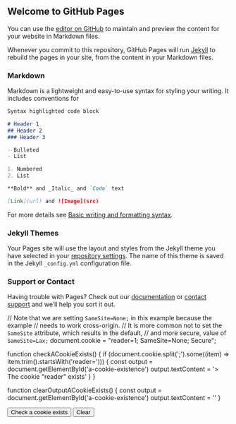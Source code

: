 <script> 
document.cookie = "session=test GDPR";  
document.cookie = "favorite_task=collect Data";  
function alertCookie() { alert(document.cookie); } 
<body> Bine ai venit la lab <button onclick="alertCookie()">Show cookies</button> </body>
</script>


## Welcome to GitHub Pages

You can use the [editor on GitHub](https://github.com/adelinad16/adelinad16.github.io/edit/main/index.md) to maintain and preview the content for your website in Markdown files.

Whenever you commit to this repository, GitHub Pages will run [Jekyll](https://jekyllrb.com/) to rebuild the pages in your site, from the content in your Markdown files.

### Markdown

Markdown is a lightweight and easy-to-use syntax for styling your writing. It includes conventions for

```markdown
Syntax highlighted code block

# Header 1
## Header 2
### Header 3

- Bulleted
- List

1. Numbered
2. List

**Bold** and _Italic_ and `Code` text

[Link](url) and ![Image](src)
```


For more details see [Basic writing and formatting syntax](https://docs.github.com/en/github/writing-on-github/getting-started-with-writing-and-formatting-on-github/basic-writing-and-formatting-syntax).

### Jekyll Themes

Your Pages site will use the layout and styles from the Jekyll theme you have selected in your [repository settings](https://github.com/adelinad16/adelinad16.github.io/settings/pages). The name of this theme is saved in the Jekyll `_config.yml` configuration file.

### Support or Contact

Having trouble with Pages? Check out our [documentation](https://docs.github.com/categories/github-pages-basics/) or [contact support](https://support.github.com/contact) and we’ll help you sort it out.
  
  <script>
document.cookie = "name=oeschger; SameSite=None; Secure";
document.cookie = "favorite_food=tripe; SameSite=None; Secure";

function showCookies() {
  const output = document.getElementById('cookies')
  output.textContent = '> ' + document.cookie
}

function clearOutputCookies() {
  const output = document.getElementById('cookies')
  output.textContent = ''
}


  <button onclick="showCookies()">Show cookies</button>

<button onclick="clearOutputCookies()">
  Clear
</button>

<div>
  <code id="cookies"></code>
</div>
  
</script>

<script>
document.cookie = "test1=Hello; SameSite=None; Secure";
document.cookie = "test2=World; SameSite=None; Secure";

const cookieValue = document.cookie
  .split('; ')
  .find(row => row.startsWith('test2='))
  .split('=')[1];

function showCookieValue() {
  const output = document.getElementById('cookie-value')
  output.textContent = '> ' + cookieValue
}

function clearOutputCookieValue() {
  const output = document.getElementById('cookie-value')
  output.textContent = ''
}

<button onclick="showCookieValue()">Show cookie value</button>

<button onclick="clearOutputCookieValue()">
  Clear
</button>

<div>
  <code id="cookie-value"></code>
</div>
</script>


<script>
function doOnce() {
  if (!document.cookie.split('; ').find(row => row.startsWith('doSomethingOnlyOnce'))) {
    // Note that we are setting `SameSite=None;` in this example because the example
    // needs to work cross-origin.
    // It is more common not to set the `SameSite` attribute, which results in the default,
    // and more secure, value of `SameSite=Lax;`
    document.cookie = "doSomethingOnlyOnce=true; expires=Fri, 31 Dec 9999 23:59:59 GMT; SameSite=None; Secure";

    const output = document.getElementById('do-once')
    output.textContent = '> Do something here!'
  }
}

function clearOutputDoOnce() {
  const output = document.getElementById('do-once')
  output.textContent = ''
}


<button onclick="doOnce()">Only do something once</button>

<button onclick="clearOutputDoOnce()">
  Clear
</button>

<div>
  <code id="do-once"></code>
</div>
</script>

<script>

function resetOnce() {
  // Note that we are setting `SameSite=None;` in this example because the example
  // needs to work cross-origin.
  // It is more common not to set the `SameSite` attribute, which results in the default,
  // and more secure, value of `SameSite=Lax;`
  document.cookie = "doSomethingOnlyOnce=; expires=Thu, 01 Jan 1970 00:00:00 GMT; SameSite=None; Secure";

  const output = document.getElementById('reset-once')
  output.textContent = '> Reset!'
}

function clearOutputResetOnce() {
  const output = document.getElementById('reset-once')
  output.textContent = ''
}


<button onclick="resetOnce()">Reset only once cookie</button>

<button onclick="clearOutputResetOnce()">
  Clear
</button>

<div>
  <code id="reset-once"></code>
</div>
</script>

</script>

// Note that we are setting `SameSite=None;` in this example because the example
// needs to work cross-origin.
// It is more common not to set the `SameSite` attribute, which results in the default,
// and more secure, value of `SameSite=Lax;`
document.cookie = "reader=1; SameSite=None; Secure";

function checkACookieExists() {
  if (document.cookie.split(';').some((item) => item.trim().startsWith('reader='))) {
    const output = document.getElementById('a-cookie-existence')
    output.textContent = '> The cookie "reader" exists'
  }
}

function clearOutputACookieExists() {
  const output = document.getElementById('a-cookie-existence')
  output.textContent = ''
}


<button onclick="checkACookieExists()">
  Check a cookie exists
</button>

<button onclick="clearOutputACookieExists()">
  Clear
</button>

<div>
  <code id="a-cookie-existence"></code>
</div>
</script>

<script>

function checkCookieHasASpecificValue() {
  if (document.cookie.split(';').some((item) => item.includes('reader=1'))) {
    const output = document.getElementById('a-specific-value-of-the-cookie')
    output.textContent = '> The cookie "reader" has a value of "1"'
  }
}

function clearASpecificValueOfTheCookie() {
  const output = document.getElementById('a-specific-value-of-the-cookie')
  output.textContent = ''
}


<button onclick="checkCookieHasASpecificValue()">
  Check that a cookie has a specific value
</button>

<button onclick="clearASpecificValueOfTheCookie()">
  Clear
</button>

<div>
  <code id="a-specific-value-of-the-cookie"></code>
</div>
  
</script>
